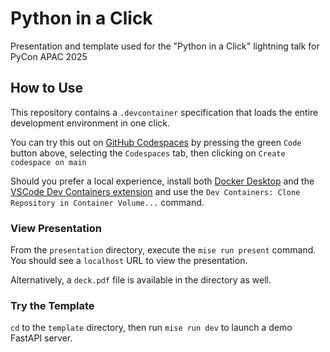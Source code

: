 # Python in a Click

Presentation and template used for the "Python in a Click" lightning talk for PyCon APAC 2025

## How to Use
This repository contains a `.devcontainer` specification that loads the entire development environment in one click.

You can try this out on [GitHub Codespaces](https://github.com/features/codespaces) by pressing the green `Code` button above, selecting the `Codespaces` tab, then clicking on `Create codespace on main`

Should you prefer a local experience, install both [Docker Desktop](https://www.docker.com/products/docker-desktop/) and the [VSCode Dev Containers extension](https://marketplace.visualstudio.com/items?itemName=ms-vscode-remote.remote-containers) and use the `Dev Containers: Clone Repository in Container Volume...` command.

### View Presentation

From the `presentation` directory, execute the `mise run present` command. You should see a `localhost` URL to view the presentation.

Alternatively, a `deck.pdf` file is available in the directory as well.

### Try the Template

`cd` to the `template` directory, then run `mise run dev` to launch a demo FastAPI server.
